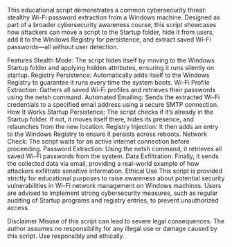 This educational script demonstrates a common cybersecurity threat: stealthy Wi-Fi password extraction from a Windows machine. Designed as part of a broader cybersecurity awareness course, this script showcases how attackers can move a script to the Startup folder, hide it from users, add it to the Windows Registry for persistence, and extract saved Wi-Fi passwords—all without user detection.

Features
Stealth Mode: The script hides itself by moving to the Windows Startup folder and applying hidden attributes, ensuring it runs silently on startup.
Registry Persistence: Automatically adds itself to the Windows Registry to guarantee it runs every time the system boots.
Wi-Fi Profile Extraction: Gathers all saved Wi-Fi profiles and retrieves their passwords using the netsh command.
Automated Emailing: Sends the extracted Wi-Fi credentials to a specified email address using a secure SMTP connection.
How It Works
Startup Persistence: The script checks if it’s already in the Startup folder. If not, it moves itself there, hides its presence, and relaunches from the new location.
Registry Injection: It then adds an entry to the Windows Registry to ensure it persists across reboots.
Network Check: The script waits for an active internet connection before proceeding.
Password Extraction: Using the netsh command, it retrieves all saved Wi-Fi passwords from the system.
Data Exfiltration: Finally, it sends the collected data via email, providing a real-world example of how attackers exfiltrate sensitive information.
Ethical Use
This script is provided strictly for educational purposes to raise awareness about potential security vulnerabilities in Wi-Fi network management on Windows machines. Users are advised to implement strong cybersecurity measures, such as regular auditing of Startup programs and registry entries, to prevent unauthorized access.

Disclaimer
Misuse of this script can lead to severe legal consequences. The author assumes no responsibility for any illegal use or damage caused by this script. Use responsibly and ethically.

